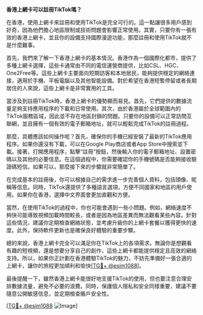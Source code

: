 **香港上網卡可以註冊TikTok嗎？**

在香港，使用上網卡來註冊和使用TikTok是完全可行的。這一點讓很多用戶感到好奇，因為他們擔心地區限制或技術問題會影響正常使用。其實，只要你有一張有效的香港上網卡，並且你的設備支持國際漫遊功能，那麼註冊和使用TikTok就不是什麼難事。

首先，我們來了解一下香港上網卡的基本情況。香港作為一個國際化都市，提供了多種上網卡選擇，這些卡通常由不同的電信運營商提供，比如CSL、HGC、One2Free等。這些上網卡主要面向短期訪客和本地居民，能夠提供穩定的網絡連接，適用於手機、平板電腦以及其他智能設備。對於希望在香港短暫停留或者長期居住的人來說，這些上網卡是非常實用的工具。

當涉及到註冊TikTok時，香港上網卡的優勢顯而易見。首先，它們提供的數據流量足夠支持應用程序的下載和日常使用。其次，由於香港屬於全球範圍內的TikTok服務區域，因此並不存在地區封鎖的問題。只要你的設備可以正常訪問互聯網，並且擁有一個有效的電子郵箱地址，就可以輕鬆完成TikTok的註冊過程。

那麼，具體應該如何操作呢？首先，確保你的手機已經安裝了最新的TikTok應用程序。如果你還沒有下載，可以在Google Play商店或者App Store中搜索並下載。接著，打開應用程序，點擊“註冊”按鈕，然後輸入你的電子郵箱地址、設置密碼以及其他的必要信息。在這個過程中，你需要確認你的手機號碼是否能夠接收驗證碼短信。如果可以，那麼接下來的步驟就非常簡單了。

在完成基本的註冊後，你可以根據自己的需求進一步完善個人資料，包括頭像、昵稱等信息。同時，TikTok還提供了多種語言選項，方便不同國家和地區的用戶使用。如果你在香港，選擇中文界面會更加直觀和方便。

當然，在使用TikTok的過程中，你也可能會遇到一些小問題。例如，網絡速度不夠快可能導致視頻加載時間較長，或者是因為地區差異而無法觀看某些內容。針對這些情況，建議你定期檢查網絡狀態，並考慮升級你的上網卡套餐以獲得更快的速度。此外，保持軟件更新也是確保良好體驗的重要步驟。

總的來說，香港上網卡完全可以滿足你在TikTok上的各項需求。無論你是想觀看有趣的短視頻，還是想要分享自己的創作，這些上網卡都能提供穩定且高效的網絡支持。所以，如果你正計劃在香港體驗TikTok的魅力，不妨先準備好一張合適的上網卡，讓你的旅程更加順利和愉快[[TG💪+ @esim1088](https://t.me/s/esim1088)]。

最後提醒一下，雖然香港上網卡能很好地支援TikTok的使用，但也要注意合理安排數據流量，避免不必要的浪費。同時，保護個人隱私和安全同樣重要，建議不要隨意公開敏感信息，並定期檢查賬戶安全性。

[[TG💪+ @esim1088](https://t.me/s/esim1088) ![Image](https://i.postimg.cc/4NQfJmqS/Snipaste-2025-05-13-00-14-12.png)]